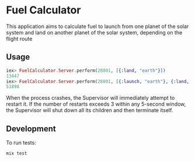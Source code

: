 # Fuel Calculator

This application aims to calculate fuel to launch from one planet of the solar system and land on another planet of the solar system, depending on the flight route

## Usage
  ```elixir
  iex> FuelCalculator.Server.perform(28801, [{:land, "earth"}])
  13447
  iex> FuelCalculator.Server.perform(28801, [{:launch, "earth"}, {:land, "moon"}, {:launch, "moon"}, {:land, "earth"}])
  51898
  ```

  When the process crashes, the Supervisor will immediately attempt to restart it. If the number of restarts exceeds 3 within any 5-second window, the Supervisor will shut down all its children and then terminate itself.

## Development

To run tests:
```bash
mix test
```
